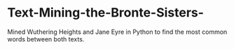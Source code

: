 # Text-Mining-the-Bronte-Sisters-
Mined Wuthering Heights and Jane Eyre in Python to find the most common words between both texts. 
